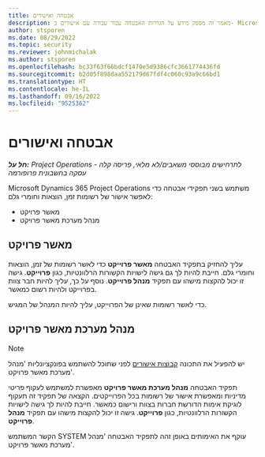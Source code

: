 ```yaml
---
title: אבטחה ואישורים
description: מאמר זה מספק מידע על הגדרות האבטחה עבור עבודה עם אישורים ב- Microsoft Dynamics 365 Project Operations.
author: stsporen
ms.date: 08/29/2022
ms.topic: security
ms.reviewer: johnmichalak
ms.author: stsporen
ms.openlocfilehash: bc33f63f66bdcf1470e5d9386cfc3661774436fd
ms.sourcegitcommit: b2d05f898daa552179d67fdf4c060c93a9c66bd1
ms.translationtype: HT
ms.contentlocale: he-IL
ms.lasthandoff: 09/16/2022
ms.locfileid: "9525362"
---
```

# <a name="security-and-approvals"></a>אבטחה ואישורים

_**חל על:** Project Operations לתרחישים מבוססי משאבים/לא מלאי, פריסה קלה - עסקה בחשבונית פרופורמה_

Microsoft Dynamics 365 Project Operations משתמש בשני תפקידי אבטחה כדי לאפשר אישור של רשומות זמן, הוצאות וחומרי גלם:

- מאשר פרויקט
- מנהל מערכת מאשר פרויקט

## <a name="project-approver"></a>מאשר פרויקט

עליך להחזיק בתפקיד האבטחה **מאשר פרוייקט** כדי לאשר רשומות של זמן, הוצאות וחומרי גלם. חייבת להיות לך גם גישה לישויות הקשורות הרלוונטיות, כגון **פרוייקט**. גישה זו יכול להקצות מישהו עם תפקיד **מנהל פרוייקט**. נוסף על כך, עליך להיות חבר צוות בפרוייקט ולהיות רשום כמאשר.

כדי לאשר רשומות שאינן של הפרוייקט, עליך להיות המנהל של המגיש.

## <a name="project-approver-admin"></a>מנהל מערכת מאשר פרויקט

> [!NOTE]
> יש להפעיל את התכונה [קבוצות אישורים](approval-sets.md) לפני שתוכל להשתמש בפונקציונליות 'מנהל מערכת מאשר פרויקט'.

תפקיד האבטחה **מנהל מערכת מאשר פרויקט** מאפשרת למשתמש לעקוף פריטי מדיניות ומאפשרת אישור של רשומות בכל הפרוייקטים. הקצאה של תפקיד זה תעקוף לוגיקת אימות הדורשת חברות בצוות ורישום כמאשר. חייבת להיות לך גישה לישויות הקשורות הרלוונטיות, כגון **פרוייקט**. גישה זו יכול להקצות מישהו עם תפקיד **מנהל פרוייקט**.

הקשר המשתמש SYSTEM עוקף את האימותים באופן זהה לתפקיד האבטחה 'מנהל מערכת מאשר פרויקט'.
